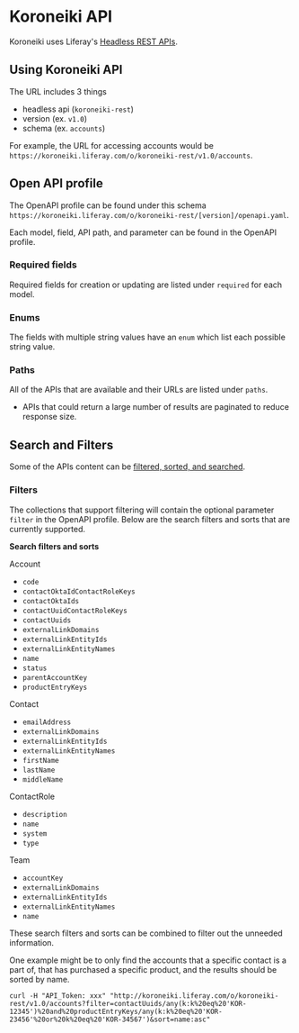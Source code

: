 # Koroneiki API

Koroneiki uses Liferay's [Headless REST APIs](https://portal.liferay.dev/docs/7-2/frameworks/-/knowledge_base/f/headless-rest-apis). 

## Using Koroneiki API
The URL includes 3 things
- headless api (`koroneiki-rest`)
- version (ex. `v1.0`)
- schema (ex. `accounts`)

For example, the URL for accessing accounts would be `https://koroneiki.liferay.com/o/koroneiki-rest/v1.0/accounts`.

## Open API profile
The OpenAPI profile can be found under this schema `https://koroneiki.liferay.com/o/koroneiki-rest/[version]/openapi.yaml`.

Each model, field, API path, and parameter can be found in the OpenAPI profile.

### Required fields
Required fields for creation or updating are listed under `required` for each model.

### Enums
The fields with multiple string values have an `enum` which list each possible string value.

### Paths
All of the APIs that are available and their URLs are listed under `paths`.
- APIs that could return a large number of results are paginated to reduce response size.

## Search and Filters
Some of the APIs content can be [filtered, sorted, and searched](https://portal.liferay.dev/docs/7-2/frameworks/-/knowledge_base/f/filter-sort-and-search).

### Filters
The collections that support filtering will contain the optional parameter `filter` in the OpenAPI profile. Below are the search filters and sorts that are currently supported.

**Search filters and sorts**

Account
- `code`
- `contactOktaIdContactRoleKeys`
- `contactOktaIds`
- `contactUuidContactRoleKeys`
- `contactUuids`
- `externalLinkDomains`
- `externalLinkEntityIds`
- `externalLinkEntityNames`
- `name`
- `status`
- `parentAccountKey`
- `productEntryKeys`

Contact
- `emailAddress`
- `externalLinkDomains`
- `externalLinkEntityIds`
- `externalLinkEntityNames`
- `firstName`
- `lastName`
- `middleName`

ContactRole
- `description`
- `name`
- `system`
- `type`

Team
- `accountKey`
- `externalLinkDomains`
- `externalLinkEntityIds`
- `externalLinkEntityNames`
- `name`

These search filters and sorts can be combined to filter out the unneeded information.

One example might be to only find the accounts that a specific contact is a part of, that has purchased a specific product, and the results should be sorted by name.

```
curl -H "API_Token: xxx" "http://koroneiki.liferay.com/o/koroneiki-rest/v1.0/accounts?filter=contactUuids/any(k:k%20eq%20'KOR-12345')%20and%20productEntryKeys/any(k:k%20eq%20'KOR-23456'%20or%20k%20eq%20'KOR-34567')&sort=name:asc"
```